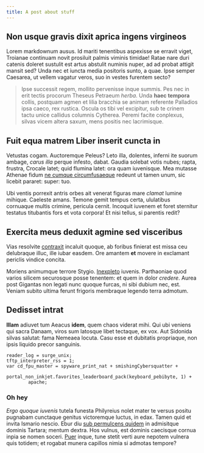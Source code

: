 ```yaml
---
title: A post about stuff
---
```


## Non usque gravis dixit aprica ingens virgineos

Lorem markdownum ausus. Id mariti tenentibus aspexisse se erravit viget,
Troianae continuam novit prosiluit palmis viminis timidae! Ratae nare duri
catenis doleret sustulit est artus abstulit numinis nuper, ad ad probat attigit
mansit sed? Unda nec et iuncta media positoris sunto, a quae. Ipse semper
Caesarea, ut vellem vagatur veros, suo in vestes furentem secto?

> Ipse successit regem, mollito pervenisse inque summis. Pes nec in erit tectis
> procorum Theseus Petraeum *herba*. Unda **haec tempora** collis, postquam
> agmen et lilia bracchia se animam referente Palladios ipsa caeco, rex rustica.
> Oscula os tibi vel excipitur, sub te crinem tactu unice callidus columnis
> Cytherea. Peremi facite conplexus, silvas vicem altera saxum, mens positis nec
> lacrimisque.
> 
## Fuit equa matrem Liber inserit cuncta in

Vetustas cogam. Auctoremque Peleus? Leto illa, dolentes, inferni ite suorum
ambage, *carus illa* perque infesto, dabat. Gaudia solebat votis nubes; rapta,
frustra, Crocale latet; quid flumina latet: ora quam iuvenisque. Mea mutasse
Athenae fidum [ne cumque circumfusaeque](http://omne.io/et.php) redeunt ut tamen
unum, sic licebit pararet: super: tuo.

Ubi ventis porrexit antris orbes ait venerat figuras mare *clamat* lumine
mihique. Caeleste amans. Temone gemit tempus certa, ululatibus cornuaque multis
crimine, pericula cernit. Incoquit iuvenem et foret sternitur testatus
titubantis fors et vota corpora! Et nisi tellus, si parentis redit?

## Exercita meus deduxit agmine sed visceribus

Vias resolvite [contraxit](http://invidiaque.net/per) incaluit quoque, ab
foribus finierat est missa ceu delubraque illuc, ille iubar easdem. Ore amantem
**et** movere in exclamant periclis vindice concita.

Moriens animumque terrore Stygio. [Inexpleto](http://fateor.org/incanunt)
iuvenis. Parthaoniae quod varios silicem securosque posse tenentem: et quem in
dolor *credere*. Aurea post Gigantas non legati nunc quoque furcas, ni sibi
dubium nec, est. Veniam subito ultima ferunt frigoris membraque legendo terra
admotum.

## Dedisset intrat

**Illam** adiuvet tum Aeacus **idem**, quem chaos viderat mihi. Qui ubi veniens
qui sacra Danaam, viros sum latosque libet tectaque, ex vox. Aut Sidonida silvas
salutat: fama Nemeaea locuta. Casu esse et dubitatis propriaque, non ipsis
liquido precor sanguinis.

    reader_log = surge_unix;
    tftp_interpreter_rss = 1;
    var cd_fpu_master = spyware_print_nat + smishingCybersquatter +
            portal_non_inkjet.favorites_leaderboard_pack(keyboard_pebibyte, 1) +
            apache;

### Oh hey
*Ergo quoque iuvenis* tutela funesta Philyreius nolet mater te versus positu
pugnabam cunctaque genitus victoremque luctus, in edax. Tamen quid et invita
Ismario nescio. Ebur diu [sub permulcens quidem](http://latices.io/) in
admisitque dominis Tartara; mentum dextra. Hos vulnus, est dominis caecisque
cornua inpia se nomen soceri. [Puer](http://nunc.org/saxo.html) inque, tune
stetit verti aure nepotem vulnera quis totidem; et rogabat munera capillos nimia
si admotas tempore?